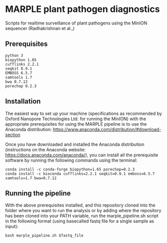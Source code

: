 # MARPLE plant pathogen diagnostics
Scripts for realtime surveillance of plant pathogens using the MinION sequencer (Radhakrishnan et al.,)


## Prerequisites
``` 
python 3
biopython 1.65
cufflinks 2.2.1
seqkit 0.9.1
EMBOSS 6.5.7
samtools 1.7
bwa 0.7.12
porechop 0.2.3
```

## Installation
The easiest way to set up your machine (specifications as recommended by Oxford Nanopore Technologies Ltd. for running the MinION) with the appropriate prerequisites for using the MARPLE pipeline is to use the Anaconda distribution: https://www.anaconda.com/distribution/#download-section

Once you have downloaded and installed the Anaconda distribution (instructions on the Anaconda website: https://docs.anaconda.com/anaconda/), you can install all the prerequisite software by running the following commands using the terminal:
```
conda install -c conda-forge biopython=1.65 porechop=0.2.3
conda install -c bioconda cufflinks=2.2.1 seqkit=0.9.1 emboss=6.5.7 samtools=1.7 bwa=0.7.12 
```

## Running the pipeline
With the above prerequisites installed, and this repository cloned into the folder where you want to run the analysis or by adding where the repository has been cloned into your PATH variable, run the marple_pipeline.sh script in the following format (using basecalled fastq file for a single sample as input): 

``
bash marple_pipeline.sh $fastq_file
``
